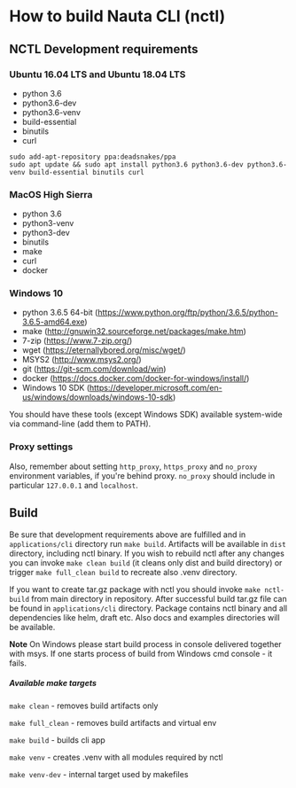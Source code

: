 # How to build Nauta CLI (nctl)

## NCTL Development requirements

### Ubuntu 16.04 LTS and Ubuntu 18.04 LTS

* python 3.6
* python3.6-dev
* python3.6-venv
* build-essential
* binutils
* curl

```
sudo add-apt-repository ppa:deadsnakes/ppa
sudo apt update && sudo apt install python3.6 python3.6-dev python3.6-venv build-essential binutils curl
```

### MacOS High Sierra
* python 3.6
* python3-venv
* python3-dev
* binutils
* make
* curl
* docker

### Windows 10
* python 3.6.5 64-bit (https://www.python.org/ftp/python/3.6.5/python-3.6.5-amd64.exe)
* make (http://gnuwin32.sourceforge.net/packages/make.htm)
* 7-zip (https://www.7-zip.org/)
* wget (https://eternallybored.org/misc/wget/)
* MSYS2 (http://www.msys2.org/)
* git (https://git-scm.com/download/win)
* docker (https://docs.docker.com/docker-for-windows/install/)
* Windows 10 SDK (https://developer.microsoft.com/en-us/windows/downloads/windows-10-sdk)

You should have these tools (except Windows SDK) available system-wide via command-line (add them to PATH).

### Proxy settings

Also, remember about setting `http_proxy`, `https_proxy` and `no_proxy` environment variables, if you're behind
proxy. `no_proxy` should include in particular `127.0.0.1` and `localhost`.

## Build
Be sure that development requirements above are fulfilled and in `applications/cli` directory run `make build`.
Artifacts will be available in `dist` directory, including nctl binary.
If you wish to rebuild nctl after any changes you can invoke `make clean build` (it cleans only dist and build directory)
or trigger `make full_clean build` to recreate also .venv directory.

If you want to create tar.gz package with nctl you should invoke `make nctl-build` from main directory in repository.
After successful build tar.gz file can be found in `applications/cli` directory. Package contains nctl binary and all
dependencies like helm, draft etc. Also docs and examples directories will be available.

**Note** On Windows please start build process in console delivered together with msys. If one starts process of build 
from Windows cmd console - it fails.

##### Available make targets
`make clean` - removes build artifacts only

`make full_clean` - removes build artifacts and virtual env

`make build` - builds cli app

`make venv` - creates .venv with all modules required by nctl

`make venv-dev` - internal target used by makefiles
